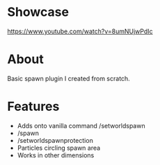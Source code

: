 # Showcase
https://www.youtube.com/watch?v=8umNUjwPdIc
# About
Basic spawn plugin I created from scratch.
# Features
- Adds onto vanilla command /setworldspawn
- /spawn
- /setworldspawnprotection
- Particles circling spawn area
- Works in other dimensions

